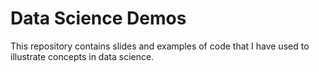 # Data Science Demos

This repository contains slides and examples of code that I have used to illustrate concepts in data science.
